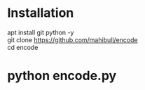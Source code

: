 # Installation

apt install git python -y <br>
git clone
https://github.com/mahibull/encode<br>
cd encode<br>
<h1>python encode.py<h1>
